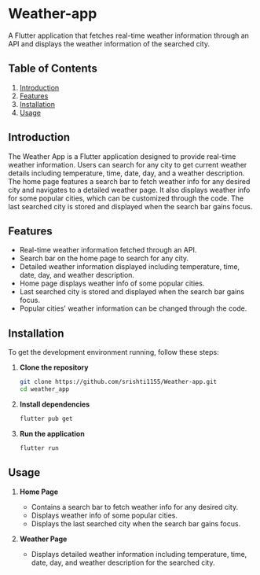 # Weather-app

A Flutter application that fetches real-time weather information through an API and displays the weather information of the searched city.

## Table of Contents

1. [Introduction](#introduction)
2. [Features](#features)
3. [Installation](#installation)
4. [Usage](#usage)

## Introduction

The Weather App is a Flutter application designed to provide real-time weather information. Users can search for any city to get current weather details including temperature, time, date, day, and a weather description. The home page features a search bar to fetch weather info for any desired city and navigates to a detailed weather page. It also displays weather info for some popular cities, which can be customized through the code. The last searched city is stored and displayed when the search bar gains focus.

## Features

- Real-time weather information fetched through an API.
- Search bar on the home page to search for any city.
- Detailed weather information displayed including temperature, time, date, day, and weather description.
- Home page displays weather info of some popular cities.
- Last searched city is stored and displayed when the search bar gains focus.
- Popular cities' weather information can be changed through the code.

## Installation

To get the development environment running, follow these steps:

1. **Clone the repository**

    ```bash
    git clone https://github.com/srishti1155/Weather-app.git
    cd weather_app
    ```

2. **Install dependencies**

    ```bash
    flutter pub get
    ```

3. **Run the application**

    ```bash
    flutter run
    ```

## Usage

1. **Home Page**

    - Contains a search bar to fetch weather info for any desired city.
    - Displays weather info of some popular cities.
    - Displays the last searched city when the search bar gains focus.

2. **Weather Page**

    - Displays detailed weather information including temperature, time, date, day, and weather description for the searched city.




